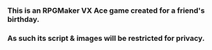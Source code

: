 ### This is an RPGMaker VX Ace game created for a friend's birthday. 
### As such its script & images will be restricted for privacy. 
